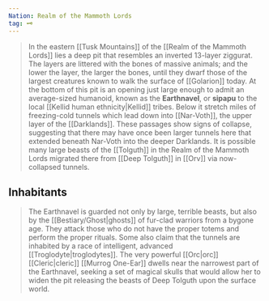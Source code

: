 ```yaml
---
Nation: Realm of the Mammoth Lords
tag: 🗝️
---
```


> In the eastern [[Tusk Mountains]] of the [[Realm of the Mammoth Lords]] lies a deep pit that resembles an inverted 13-layer ziggurat. The layers are littered with the bones of massive animals; and the lower the layer, the larger the bones, until they dwarf those of the largest creatures known to walk the surface of [[Golarion]] today.
> At the bottom of this pit is an opening just large enough to admit an average-sized humanoid, known as the **Earthnavel**, or **sipapu** to the local [[Kellid human ethnicity|Kellid]] tribes. Below it stretch miles of freezing-cold tunnels which lead down into [[Nar-Voth]], the upper layer of the [[Darklands]]. These passages show signs of collapse, suggesting that there may have once been larger tunnels here that extended beneath Nar-Voth into the deeper Darklands. It is possible many large beasts of the [[Tolguth]] in the Realm of the Mammoth Lords migrated there from [[Deep Tolguth]] in [[Orv]] via now-collapsed tunnels.


## Inhabitants

> The Earthnavel is guarded not only by large, terrible beasts, but also by the [[Bestiary/Ghost|ghosts]] of fur-clad warriors from a bygone age. They attack those who do not have the proper totems and perform the proper rituals. Some also claim that the tunnels are inhabited by a race of intelligent, advanced [[Troglodyte|troglodytes]]. The very powerful [[Orc|orc]] [[Cleric|cleric]] [[Murrog One-Ear]] dwells near the narrowest part of the Earthnavel, seeking a set of magical skulls that would allow her to widen the pit releasing the beasts of Deep Tolguth upon the surface world.









